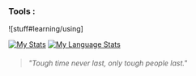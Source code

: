 
###  Tools  :

![stuff#learning/using]


[![My Stats](https://github-readme-stats.vercel.app/api/?username=wlsp&count_private=true&theme=tokyonight&showicons=true&layout=compact)]()
[![My Language Stats](https://github-readme-stats.vercel.app/api/top-langs/?username=wlsp&langs_count=5&theme=tokyonight&layout=compact)]()





> ###### "Tough time never last, only tough people last."

<!--
**wlsp/wlsp** is a ✨ _special_ ✨ repository because its `README.md` (this file) appears on your GitHub profile.

Here are some ideas to get you started:


-->
